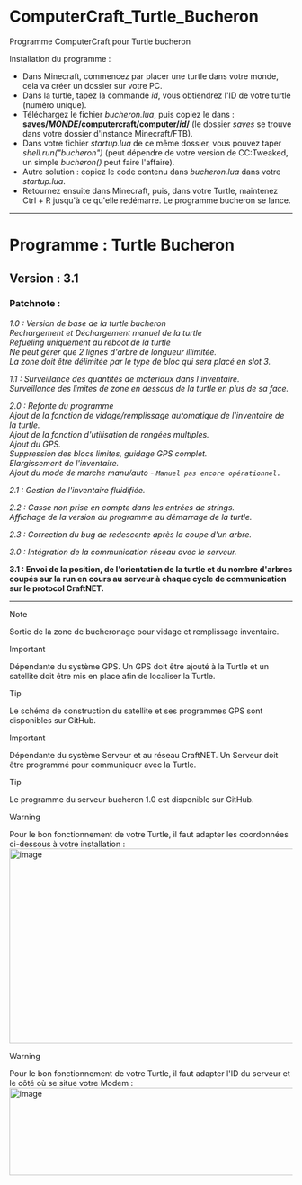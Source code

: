 # ComputerCraft_Turtle_Bucheron
Programme ComputerCraft pour Turtle bucheron

Installation du programme : 
  - Dans Minecraft, commencez par placer une turtle dans votre monde, cela va créer un dossier sur votre PC.
  - Dans la turtle, tapez la commande *id*, vous obtiendrez l'ID de votre turtle (numéro unique).
  - Téléchargez le fichier *bucheron.lua*, puis copiez le dans : **saves/*MONDE*/computercraft/computer/*id*/** (le dossier *saves* se trouve dans votre dossier d'instance Minecraft/FTB).
  - Dans votre fichier *startup.lua* de ce même dossier, vous pouvez taper *shell.run("bucheron")* (peut dépendre de votre version de CC:Tweaked, un simple *bucheron()* peut faire l'affaire).
  - Autre solution : copiez le code contenu dans *bucheron.lua* dans votre *startup.lua*.
  - Retournez ensuite dans Minecraft, puis, dans votre Turtle, maintenez Ctrl + R jusqu'à ce qu'elle redémarre. Le programme bucheron se lance.

---

# Programme : Turtle Bucheron
## Version : 3.1

### Patchnote : 

*1.0 : Version de base de la turtle bucheron  
Rechargement et Déchargement manuel de la turtle  
Refueling uniquement au reboot de la turtle  
Ne peut gérer que 2 lignes d'arbre de longueur illimitée.  
La zone doit être délimitée par le type de bloc qui sera placé en slot 3.*

*1.1 : Surveillance des quantités de materiaux dans l'inventaire.  
Surveillance des limites de zone en dessous de la turtle en plus de sa face.*

*2.0 : Refonte du programme  
Ajout de la fonction de vidage/remplissage automatique de l'inventaire de la turtle.  
Ajout de la fonction d'utilisation de rangées multiples.  
Ajout du GPS.  
Suppression des blocs limites, guidage GPS complet.  
Elargissement de l'inventaire.  
Ajout du mode de marche manu/auto - `Manuel pas encore opérationnel.`*

*2.1 : Gestion de l'inventaire fluidifiée.*

*2.2 : Casse non prise en compte dans les entrées de strings.  
Affichage de la version du programme au démarrage de la turtle.*

*2.3 : Correction du bug de redescente après la coupe d'un arbre.*

*3.0 : Intégration de la communication réseau avec le serveur.*

**3.1 : Envoi de la position, de l'orientation de la turtle et du nombre d'arbres coupés sur la run en cours au serveur à chaque cycle de communication sur le protocol CraftNET.**

---
> [!NOTE]
> Sortie de la zone de bucheronage pour vidage et remplissage inventaire.

> [!IMPORTANT]
> Dépendante du système GPS. Un GPS doit être ajouté à la Turtle et un satellite doit être mis en place afin de localiser la Turtle.

> [!TIP]
> Le schéma de construction du satellite et ses programmes GPS sont disponibles sur GitHub.

> [!IMPORTANT]
> Dépendante du système Serveur et au réseau CraftNET. Un Serveur doit être programmé pour communiquer avec la Turtle.

> [!TIP]
> Le programme du serveur bucheron 1.0 est disponible sur GitHub.

> [!WARNING]
> Pour le bon fonctionnement de votre Turtle, il faut adapter les coordonnées ci-dessous à votre installation :
> <img width="1277" height="347" alt="image" src="https://github.com/user-attachments/assets/bfb4dfd4-5171-4da2-b876-b24ad4e813f6" />


> [!WARNING]
> Pour le bon fonctionnement de votre Turtle, il faut adapter l'ID du serveur et le côté où se situe votre Modem :
> <img width="582" height="156" alt="image" src="https://github.com/user-attachments/assets/5cf5128d-7e1a-4f72-abd1-430c1a21915d" />


